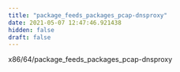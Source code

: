 ```yaml
---
title: "package_feeds_packages_pcap-dnsproxy"
date: 2021-05-07 12:47:46.921438
hidden: false
draft: false
---
```


x86/64/package_feeds_packages_pcap-dnsproxy

